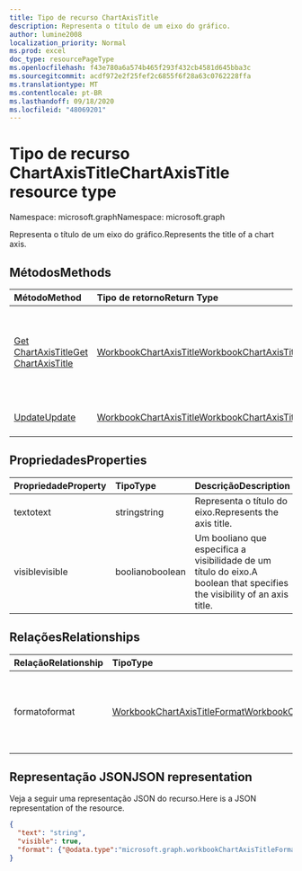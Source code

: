 ```yaml
---
title: Tipo de recurso ChartAxisTitle
description: Representa o título de um eixo do gráfico.
author: lumine2008
localization_priority: Normal
ms.prod: excel
doc_type: resourcePageType
ms.openlocfilehash: f43e780a6a574b465f293f432cb4581d645bba3c
ms.sourcegitcommit: acdf972e2f25fef2c6855f6f28a63c0762228ffa
ms.translationtype: MT
ms.contentlocale: pt-BR
ms.lasthandoff: 09/18/2020
ms.locfileid: "48069201"
---
```

# <a name="chartaxistitle-resource-type"></a><span data-ttu-id="a5c91-103">Tipo de recurso ChartAxisTitle</span><span class="sxs-lookup"><span data-stu-id="a5c91-103">ChartAxisTitle resource type</span></span>

<span data-ttu-id="a5c91-104">Namespace: microsoft.graph</span><span class="sxs-lookup"><span data-stu-id="a5c91-104">Namespace: microsoft.graph</span></span>

<span data-ttu-id="a5c91-105">Representa o título de um eixo do gráfico.</span><span class="sxs-lookup"><span data-stu-id="a5c91-105">Represents the title of a chart axis.</span></span>


## <a name="methods"></a><span data-ttu-id="a5c91-106">Métodos</span><span class="sxs-lookup"><span data-stu-id="a5c91-106">Methods</span></span>

| <span data-ttu-id="a5c91-107">Método</span><span class="sxs-lookup"><span data-stu-id="a5c91-107">Method</span></span>           | <span data-ttu-id="a5c91-108">Tipo de retorno</span><span class="sxs-lookup"><span data-stu-id="a5c91-108">Return Type</span></span>    |<span data-ttu-id="a5c91-109">Descrição</span><span class="sxs-lookup"><span data-stu-id="a5c91-109">Description</span></span>|
|:---------------|:--------|:----------|
|[<span data-ttu-id="a5c91-110">Get ChartAxisTitle</span><span class="sxs-lookup"><span data-stu-id="a5c91-110">Get ChartAxisTitle</span></span>](../api/chartaxistitle-get.md) | [<span data-ttu-id="a5c91-111">WorkbookChartAxisTitle</span><span class="sxs-lookup"><span data-stu-id="a5c91-111">WorkbookChartAxisTitle</span></span>](chartaxistitle.md) |<span data-ttu-id="a5c91-112">Recupere as propriedades e os relacionamentos do objeto chartAxisTitle.</span><span class="sxs-lookup"><span data-stu-id="a5c91-112">Read properties and relationships of chartAxisTitle object.</span></span>|
|[<span data-ttu-id="a5c91-113">Update</span><span class="sxs-lookup"><span data-stu-id="a5c91-113">Update</span></span>](../api/chartaxistitle-update.md) | [<span data-ttu-id="a5c91-114">WorkbookChartAxisTitle</span><span class="sxs-lookup"><span data-stu-id="a5c91-114">WorkbookChartAxisTitle</span></span>](chartaxistitle.md)    |<span data-ttu-id="a5c91-115">Atualize o objeto ChartAxisTitle.</span><span class="sxs-lookup"><span data-stu-id="a5c91-115">Update ChartAxisTitle object.</span></span> |

## <a name="properties"></a><span data-ttu-id="a5c91-116">Propriedades</span><span class="sxs-lookup"><span data-stu-id="a5c91-116">Properties</span></span>
| <span data-ttu-id="a5c91-117">Propriedade</span><span class="sxs-lookup"><span data-stu-id="a5c91-117">Property</span></span>     | <span data-ttu-id="a5c91-118">Tipo</span><span class="sxs-lookup"><span data-stu-id="a5c91-118">Type</span></span>   |<span data-ttu-id="a5c91-119">Descrição</span><span class="sxs-lookup"><span data-stu-id="a5c91-119">Description</span></span>|
|:---------------|:--------|:----------|
|<span data-ttu-id="a5c91-120">texto</span><span class="sxs-lookup"><span data-stu-id="a5c91-120">text</span></span>|<span data-ttu-id="a5c91-121">string</span><span class="sxs-lookup"><span data-stu-id="a5c91-121">string</span></span>|<span data-ttu-id="a5c91-122">Representa o título do eixo.</span><span class="sxs-lookup"><span data-stu-id="a5c91-122">Represents the axis title.</span></span>|
|<span data-ttu-id="a5c91-123">visible</span><span class="sxs-lookup"><span data-stu-id="a5c91-123">visible</span></span>|<span data-ttu-id="a5c91-124">booliano</span><span class="sxs-lookup"><span data-stu-id="a5c91-124">boolean</span></span>|<span data-ttu-id="a5c91-125">Um booliano que especifica a visibilidade de um título do eixo.</span><span class="sxs-lookup"><span data-stu-id="a5c91-125">A boolean that specifies the visibility of an axis title.</span></span>|

## <a name="relationships"></a><span data-ttu-id="a5c91-126">Relações</span><span class="sxs-lookup"><span data-stu-id="a5c91-126">Relationships</span></span>
| <span data-ttu-id="a5c91-127">Relação</span><span class="sxs-lookup"><span data-stu-id="a5c91-127">Relationship</span></span> | <span data-ttu-id="a5c91-128">Tipo</span><span class="sxs-lookup"><span data-stu-id="a5c91-128">Type</span></span>   |<span data-ttu-id="a5c91-129">Descrição</span><span class="sxs-lookup"><span data-stu-id="a5c91-129">Description</span></span>|
|:---------------|:--------|:----------|
|<span data-ttu-id="a5c91-130">formato</span><span class="sxs-lookup"><span data-stu-id="a5c91-130">format</span></span>|[<span data-ttu-id="a5c91-131">WorkbookChartAxisTitleFormat</span><span class="sxs-lookup"><span data-stu-id="a5c91-131">WorkbookChartAxisTitleFormat</span></span>](chartaxistitleformat.md)|<span data-ttu-id="a5c91-132">Representa a formatação do título do eixo do gráfico.</span><span class="sxs-lookup"><span data-stu-id="a5c91-132">Represents the formatting of chart axis title.</span></span> <span data-ttu-id="a5c91-133">Somente leitura.</span><span class="sxs-lookup"><span data-stu-id="a5c91-133">Read-only.</span></span>|

## <a name="json-representation"></a><span data-ttu-id="a5c91-134">Representação JSON</span><span class="sxs-lookup"><span data-stu-id="a5c91-134">JSON representation</span></span>

<span data-ttu-id="a5c91-135">Veja a seguir uma representação JSON do recurso.</span><span class="sxs-lookup"><span data-stu-id="a5c91-135">Here is a JSON representation of the resource.</span></span>

<!--{
  "blockType": "resource",
  "baseType": "microsoft.graph.entity",
  "optionalProperties": [],
  "@odata.type": "microsoft.graph.workbookChartAxisTitle"
}-->

```json
{
  "text": "string",
  "visible": true,
  "format": {"@odata.type":"microsoft.graph.workbookChartAxisTitleFormat"}
}

```

<!-- uuid: 8fcb5dbc-d5aa-4681-8e31-b001d5168d79
2015-10-25 14:57:30 UTC -->
<!-- {
  "type": "#page.annotation",
  "description": "ChartAxisTitle resource",
  "keywords": "",
  "section": "documentation",
  "tocPath": ""
}-->

